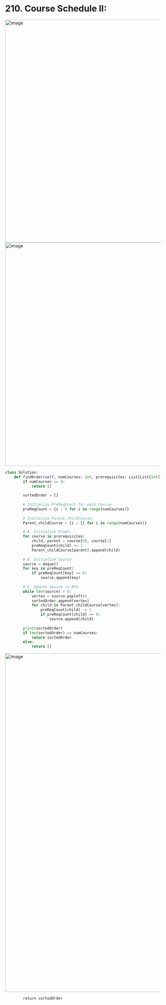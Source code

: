 # 210. Course Schedule II:

<img width="722" alt="image" src="https://user-images.githubusercontent.com/35987583/163735428-0936a85c-ec58-4386-8c2a-eeb423597279.png">
<img width="724" alt="image" src="https://user-images.githubusercontent.com/35987583/163735430-b5d1bc78-d703-4aeb-b168-e257645e8eb2.png">


```python
class Solution:
    def findOrder(self, numCourses: int, prerequisites: List[List[int]]) -> List[int]:
        if numCourses <= 0:
            return []
        
        sortedOrder = []
        
        # Initialize PreReqCount for each Course
        preReqCount = {i : 0 for i in range(numCourses)}
        
        # Initialize Parent_childCourse:
        Parent_childCourse = {i : [] for i in range(numCourses)}

        # A. Initialize Graph:
        for course in prerequisites:
            child, parent = course[0], course[1]
            preReqCount[child] += 1
            Parent_childCourse[parent].append(child)
        
        # B. Initialize Source
        source = deque()
        for key in preReqCount:
            if preReqCount[key] == 0:
                source.append(key)
        
        # C. Update Source in BFS
        while len(source) > 0:
            vertex = source.popleft()
            sortedOrder.append(vertex)
            for child in Parent_childCourse[vertex]:
                preReqCount[child] -= 1
                if preReqCount[child] == 0:
                    source.append(child)
        
        print(sortedOrder)
        if len(sortedOrder) == numCourses:
            return sortedOrder
        else:
            return []
```

<img width="1097" alt="image" src="https://user-images.githubusercontent.com/35987583/163735434-15a51988-70bb-4a3a-a664-65acbc4f0add.png">

            return sortedOrder
